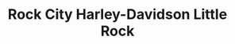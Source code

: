 ---
title: "Rock City Harley-Davidson Little Rock"
url: /little-rock/rock-city-harley-davidson-little-rock/
shop: motorcycle
---
